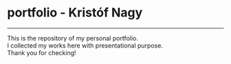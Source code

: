 # portfolio - Kristóf Nagy
---
This is the repository of my personal portfolio.  
I collected my works here with presentational purpose.  
Thank you for checking!  

